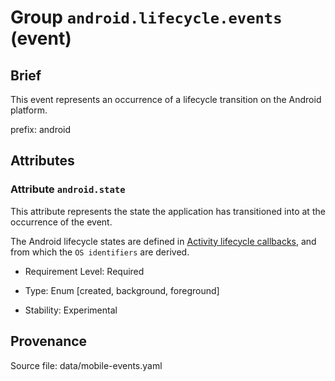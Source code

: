 # Group `android.lifecycle.events` (event)

## Brief

This event represents an occurrence of a lifecycle transition on the Android platform.

prefix: android

## Attributes


### Attribute `android.state`

This attribute represents the state the application has transitioned into at the occurrence of the event.



The Android lifecycle states are defined in [Activity lifecycle callbacks](https://developer.android.com/guide/components/activities/activity-lifecycle#lc), and from which the `OS identifiers` are derived.

- Requirement Level: Required

- Type: Enum [created, background, foreground]

- Stability: Experimental



## Provenance

Source file: data/mobile-events.yaml

